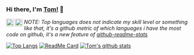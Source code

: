 ### Hi there, I'm [Tom!](https://anuraghazra.github.io) 👋

<a href="https://twitter.com/anuraghazru">
  <img align="left" alt="Anurag Hazra | Twitter" width="21px" src="https://raw.githubusercontent.com/anuraghazra/anuraghazra/master/assets/twitter.svg" />
</a>
<a href="https://discord.gg/VK4k3Br">
  <img align="left" alt="Anurag's Discord" width="21px" src="https://raw.githubusercontent.com/anuraghazra/anuraghazra/master/assets/discord-round.svg" />
</a>

*NOTE: Top languages does not indicate my skill level or something like that, it's a github metric of which languages i have the most code on github, it's a new feature of [github-readme-stats](https://github.com/tjhooper1/github-readme-stats)*

[![Top Langs](https://github-readme-stats.vercel.app/api/top-langs/?username=tjhooper1&count_private=true&show_icons=true&theme=onedark)](https://github.com/tjhooper1/github-readme-stats)
[![ReadMe Card](https://github-readme-stats.vercel.app/api/pin/?username=tjhooper1&repo=netflix-clone&count_private=true&show_icons=true&theme=onedark)](https://github.com/tjhooper1/tjhooper1)
[![Tom's github stats](https://github-readme-stats.vercel.app/api?username=tjhooper1&count_private=true&show_icons=true&theme=onedark)](https://github.com/tjhooper1/tjhooper1)



